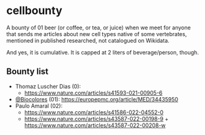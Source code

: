 # cellbounty
A bounty of 01 beer (or coffee, or tea, or juice) when we meet for anyone that sends me articles about new cell types native of some vertebrates, mentioned in published researched, not catalogued on Wikidata. 

And yes, it is cumulative. It is capped at 2 liters of beverage/person, though.

## Bounty list

- Thomaz Luscher Dias (0):
  - <https://www.nature.com/articles/s41593-021-00905-6>
- [@Biocolores](https://twitter.com/Biocolores) (01): <https://europepmc.org/article/MED/34435950>
- Paulo Amaral (02): 
  - https://www.nature.com/articles/s41586-022-04552-0
  - https://www.nature.com/articles/s43587-022-00198-9 + https://www.nature.com/articles/s43587-022-00208-w
